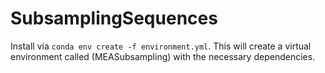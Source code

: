 # SubsamplingSequences


Install via
```conda env create -f environment.yml```. This will create a virtual environment called (MEASubsampling) with the necessary dependencies.

